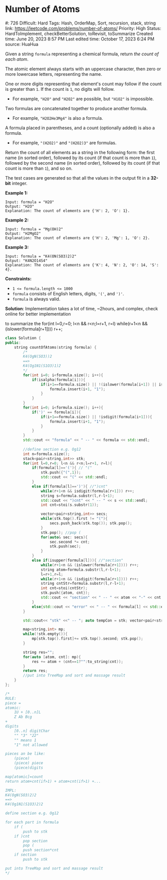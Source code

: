 # Number of Atoms

#: 726
Difficult: Hard
Tags: Hash, OrderMap, Sort, recursion, stack, string
link: https://leetcode.com/problems/number-of-atoms/
Priority: High
Status: HardToImplement, checkBetterSolution, toRevisit, toSummarize
Created time: June 20, 2023 8:57 PM
Last edited time: October 17, 2023 6:24 PM
source: HuaHua

Given a string `formula` representing a chemical formula, return *the count of each atom*.

The atomic element always starts with an uppercase character, then zero or more lowercase letters, representing the name.

One or more digits representing that element's count may follow if the count is greater than `1`. If the count is `1`, no digits will follow.

- For example, `"H2O"` and `"H2O2"` are possible, but `"H1O2"` is impossible.

Two formulas are concatenated together to produce another formula.

- For example, `"H2O2He3Mg4"` is also a formula.

A formula placed in parentheses, and a count (optionally added) is also a formula.

- For example, `"(H2O2)"` and `"(H2O2)3"` are formulas.

Return the count of all elements as a string in the following form: the first name (in sorted order), followed by its count (if that count is more than `1`), followed by the second name (in sorted order), followed by its count (if that count is more than `1`), and so on.

The test cases are generated so that all the values in the output fit in a **32-bit** integer.

**Example 1:**

```
Input: formula = "H2O"
Output: "H2O"
Explanation: The count of elements are {'H': 2, 'O': 1}.

```

**Example 2:**

```
Input: formula = "Mg(OH)2"
Output: "H2MgO2"
Explanation: The count of elements are {'H': 2, 'Mg': 1, 'O': 2}.

```

**Example 3:**

```
Input: formula = "K4(ON(SO3)2)2"
Output: "K4N2O14S4"
Explanation: The count of elements are {'K': 4, 'N': 2, 'O': 14, 'S': 4}.

```

**Constraints:**

- `1 <= formula.length <= 1000`
- `formula` consists of English letters, digits, `'('`, and `')'`.
- `formula` is always valid.

**Solution**:
Implementation takes a lot of time, ~2hours, and complex, check online for better implementation

to summarize the
for(int l=0,r=0; l<n && r<n;l=r+1, r=l)
while(r+1<n && (islower(formula[r+1]))) r++;

```cpp
class Solution {
public:
    string countOfAtoms(string formula) {
        /*
        K4(OgN(SO3))2
        ==>
        K4(Og1N1(S1O3)1)2
        */
        for(int i=0; i<formula.size(); i++){
            if(isalpha(formula[i])){
                if(i+1==formula.size() || !(islower(formula[i+1]) || isdigit(formula[i+1]))){
                    formula.insert(i+1, "1");
                }
            }
        }
        for(int i=0; i<formula.size(); i++){
            if(')' == formula[i]){
                if(i+1==formula.size() || !isdigit(formula[i+1])){
                    formula.insert(i+1, "1");
                }
            }
        }
        std::cout << "formula" << " -- " << formula << std::endl;
        
        //define section e.g. Og12
        int n=formula.size();
        stack<pair<string,int>> stk;
        for(int l=0,r=0; l<n && r<n;l=r+1, r=l){
            if(formula[l]=='('){ // "("
                stk.push({"(",1});
                std::cout << "(" << std::endl;
            }
            else if(formula[l]==')'){ //")cnt"
                while(r+1<n && isdigit(formula[r+1])) r++;
                string s=formula.substr(l,r-l+1);
                std::cout << ")cnt" << " -- " << s << std::endl;
                int cnt=stoi(s.substr(1));

                vector<pair<string,int>> secs;
                while(stk.top().first != "("){
                    secs.push_back(stk.top()); stk.pop();
                }
                stk.pop(); //pop (
                for(auto& sec: secs){
                    sec.second *= cnt;
                    stk.push(sec);
                }
            }
            else if(isupper(formula[l])){ //"section"
                while(r+1<n && (islower(formula[r+1]))) r++;
                string atom=formula.substr(l,r-l+1);
                l=r+1,r=l;
                while(r+1<n && (isdigit(formula[r+1]))) r++;
                string cntStr=formula.substr(l,r-l+1);
                int cnt=stoi(cntStr);
                stk.push({atom, cnt});
                std::cout << "section" << " -- " << atom << "-" << cnt << std::endl;
            }
            else{std::cout << "error" << " -- " << formula[l] << std::endl;}
        }

        std::cout<< "stk" <<" -- "; auto tempCon = stk; vector<pair<string,int>> temp(tempCon.size()); for (auto it = temp.rbegin(); !tempCon.empty(); ++it, tempCon.pop()) *it = tempCon.top(); for (const auto &str : temp) cout << str.first <<"-"<<str.second << " "; std::cout<<std::endl;

        map<string,int> mp;
        while(!stk.empty()){
            mp[stk.top().first]+= stk.top().second; stk.pop();
        }

        string res="";
        for(auto [atom, cnt]: mp){
            res += atom + (cnt==1?"":to_string(cnt));
        }
        return res;
        //put into TreeMap and sort and massage result
    }
};

/*
RULE:
piece = 
atomic:
    1U + [0..n]L
    Z Ab Bcg
+
digits
    [0..n] digitChar
    "" "3" "22"
    "" means 1
    "1" not allowed

pieces an be like:
    (piece)
    (piece) piece
    (piece)digits

map[atomic]=count
return atom+cnt(if>1) + atom+cnt(if>1) +...

IMPL:
K4(OgN(SO3)2)2
==>
K4(Og1N1(S1O3)2)2

define section e.g. Og12

for each part in formula
    if (
        push to stk
    if )cnt
        pop section
        pop (
        push section*cnt
    if section
        push to stk

put into TreeMap and sort and massage result
*/
```
